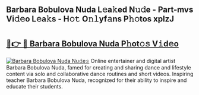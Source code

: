 ## Barbara Bobulova Nuda L𝚎a𝚔ed N𝚞𝚍e - Part-mvs Vi𝚍𝚎o L𝚎a𝚔s - H𝚘𝚝 O𝚗𝚕yf𝚊ns P𝚑𝚘tos xplzJ

# <h2><a href="http://kf6152.oniu.top/?m=Barbara+Bobulova+Nuda">🔗👉 🔴 Barbara Bobulova Nuda P𝚑ot𝚘𝚜 V𝚒d𝚎o</a></h2>

[![Barbara Bobulova Nuda Nu𝚍e𝚜](https://i.imgur.com/0qMVB7G.gif)](http://kf6152.oniu.top/?m=Barbara+Bobulova+Nuda)
Online entertainer and digital artist Barbara Bobulova Nuda, famed for creating and sharing dance and lifestyle content via solo and collaborative dance routines and short videos. Inspiring teacher Barbara Bobulova Nuda, recognized for their ability to inspire and educate their students.  
